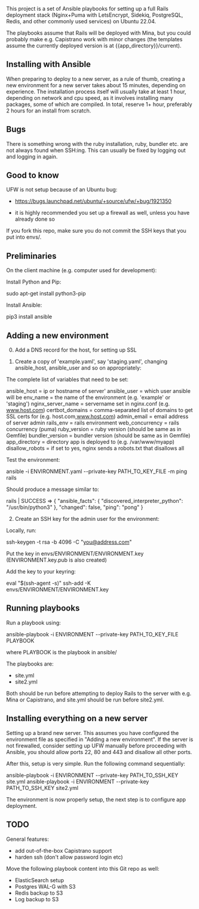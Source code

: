 This project is a set of Ansible playbooks for setting up a full Rails
deployment stack (Nginx+Puma with LetsEncrypt, Sidekiq, PostgreSQL,
Redis, and other commonly used services) on Ubuntu 22.04.

The playbooks assume that Rails will be deployed with Mina, but you
could probably make e.g. Capistrano work with minor changes (the
templates assume the currently deployed version is at
{{app_directory}}/current).

Installing with Ansible
-----------------------

When preparing to deploy to a new server, as a rule of thumb, creating
a new environment for a new server takes about 15 minutes, depending
on experience. The installation process itself will usually take at
least 1 hour, depending on network and cpu speed, as it involves
installing many packages, some of which are compiled. In total,
reserve 1+ hour, preferably 2 hours for an install from scratch.

Bugs
----

There is something wrong with the ruby installation, ruby, bundler
etc. are not always found when SSH:ing. This can usually be fixed
by logging out and logging in again.

Good to know
------------

UFW is not setup because of an Ubuntu bug:

 * https://bugs.launchpad.net/ubuntu/+source/ufw/+bug/1921350

 * it is highly recommended you set up a firewall as well, unless you
   have already done so

If you fork this repo, make sure you do not commit
the SSH keys that you put into envs/.

Preliminaries
-------------

On the client machine (e.g. computer used for development):

Install Python and Pip:

sudo apt-get install python3-pip

Install Ansible:

pip3 install ansible

Adding a new environment
------------------------

0. Add a DNS record for the host, for setting up SSL

1. Create a copy of 'example.yaml', say 'staging.yaml', changing
ansible_host, ansible_user and so on appropriately:

The complete list of variables that need to be set:

ansible_host = ip or hostname of server'
ansible_user = which user ansible will be
env_name = the name of the environment (e.g. 'example' or 'staging')
nginx_server_name = servername set in nginx.conf (e.g. www.host.com)
certbot_domains = comma-separated list of domains to get SSL certs for
(e.g. host.com,www.host.com)
admin_email = email address of server admin
rails_env = rails environment
web_concurrency = rails concurrency (puma)
ruby_version = ruby version (should be same as in Gemfile)
bundler_version = bundler version (should be same as in Gemfile)
app_directory = directory app is deployed to (e.g. /var/www/myapp)
disallow_robots = if set to yes, nginx sends a robots.txt that
disallows all

Test the environment:

ansible -i ENVIRONMENT.yaml --private-key PATH_TO_KEY_FILE -m ping rails

Should produce a message similar to:

rails | SUCCESS => {
    "ansible_facts": {
        "discovered_interpreter_python": "/usr/bin/python3"
    },
    "changed": false,
    "ping": "pong"
}

2. Create an SSH key for the admin user for the environment:

Locally, run:

ssh-keygen -t rsa -b 4096 -C "you@address.com"

Put the key in envs/ENVIRONMENT/ENVIRONMENT.key (ENVIRONMENT.key.pub is also created)

Add the key to your keyring:

eval "$(ssh-agent -s)"
ssh-add -K envs/ENVIRONMENT/ENVIRONMENT.key

Running playbooks
-----------------

Run a playbook using:

ansible-playbook -i ENVIRONMENT --private-key PATH_TO_KEY_FILE PLAYBOOK

where PLAYBOOK is the playbook in ansible/

The playbooks are:

 - site.yml
 - site2.yml

Both should be run before attempting to deploy Rails to the server
with e.g. Mina or Capistrano, and site.yml should be run before
site2.yml.

Installing everything on a new server
-------------------------------------

Setting up a brand new server. This assumes you have configured the
environment file as specified in "Adding a new environment". If the
server is not firewalled, consider setting up UFW manually before
proceeding with Ansible, you should allow ports 22, 80 and 443 and
disallow all other ports.

After this, setup is very simple. Run the following command
sequentially:

ansible-playbook -i ENVIRONMENT --private-key PATH_TO_SSH_KEY site.yml
ansible-playbook -i ENVIRONMENT --private-key PATH_TO_SSH_KEY site2.yml

The environment is now properly setup, the next step is to configure
app deployment.

TODO
----

General features:

- add out-of-the-box Capistrano support
- harden ssh (don't allow password login etc)

Move the following playbook content into this Git repo as well:

- ElasticSearch setup
- Postgres WAL-G with S3
- Redis backup to S3
- Log backup to S3
